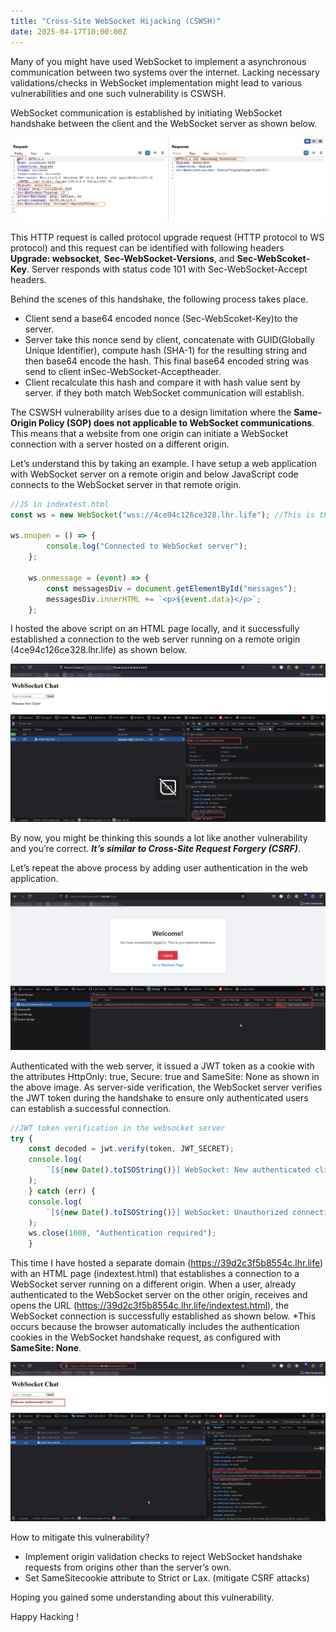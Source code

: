 ```yaml
---
title: "Cross-Site WebSocket Hijacking (CSWSH)"
date: 2025-04-17T10:00:00Z
---
```


Many of you might have used WebSocket to implement a asynchronous communication between two systems over the internet. Lacking necessary validations/checks in WebSocket implementation might lead to various vulnerabilities and one such vulnerability is CSWSH.

WebSocket communication is established by initiating WebSocket handshake between the client and the WebSocket server as shown below.

<img src="/img/IMG1_cswsh.png" alt="Alt text" class="rounded-image"> 

This HTTP request is called protocol upgrade request (HTTP protocol to WS protocol) and this request can be identified with following headers **Upgrade: websocket**, **Sec-WebSocket-Versions**, and **Sec-WebScoket-Key**. Server responds with status code 101 with Sec-WebSocket-Accept headers.

Behind the scenes of this handshake, the following process takes place.

* Client send a base64 encoded nonce (Sec-WebScoket-Key)to the server.
* Server take this nonce send by client, concatenate with GUID(Globally Unique Identifier), compute hash (SHA-1) for the resulting string and then base64 encode the hash. This final base64 encoded string was send to client inSec-WebSocket-Acceptheader.
* Client recalculate this hash and compare it with hash value sent by server. if they both match WebSocket communication will establish.

The CSWSH vulnerability arises due to a design limitation where the **Same-Origin Policy (SOP) does not applicable to WebSocket communications**. This means that a website from one origin can initiate a WebSocket connection with a server hosted on a different origin.

Let’s understand this by taking an example. I have setup a web application with WebSocket server on a remote origin and below JavaScript code connects to the WebSocket server in that remote origin.

```javascript
//JS in indextest.html 
const ws = new WebSocket("wss://4ce94c126ce328.lhr.life"); //This is the remote origin

ws.onopen = () => {
        console.log("Connected to WebSocket server");
    };

    ws.onmessage = (event) => {
        const messagesDiv = document.getElementById("messages");
        messagesDiv.innerHTML += `<p>${event.data}</p>`;
    };
```

I hosted the above script on an HTML page locally, and it successfully established a connection to the web server running on a remote origin (4ce94c126ce328.lhr.life) as shown below.

<img src="/img/IMG2_cswsh.png" alt="Alt text" class="rounded-image"> 

By now, you might be thinking this sounds a lot like another vulnerability and you’re correct. ***It’s similar to Cross-Site Request Forgery (CSRF)***.

Let’s repeat the above process by adding user authentication in the web application.

<img src="/img/IMG3_cswsh.png" alt="Alt text" class="rounded-image"> 

Authenticated with the web server, it issued a JWT token as a cookie with the attributes HttpOnly: true, Secure: true and SameSite: None as shown in the above image. As server-side verification, the WebSocket server verifies the JWT token during the handshake to ensure only authenticated users can establish a successful connection.

```javascript
//JWT token verification in the websocket server
try {
    const decoded = jwt.verify(token, JWT_SECRET);
    console.log(
        `[${new Date().toISOString()}] WebSocket: New authenticated client connected from ${clientIp}`
    );
    } catch (err) {
    console.log(
        `[${new Date().toISOString()}] WebSocket: Unauthorized connection attempt from ${clientIp}`
    );
    ws.close(1008, "Authentication required");
    }
```

This time I have hosted a separate domain (https://39d2c3f5b8554c.lhr.life) with an HTML page (indextest.html) that establishes a connection to a WebSocket server running on a different origin. When a user, already authenticated to the WebSocket server on the other origin, receives and opens the URL (https://39d2c3f5b8554c.lhr.life/indextest.html), the WebSocket connection is successfully established as shown below. *This occurs because the browser automatically includes the authentication cookies in the WebSocket handshake request, as configured with **SameSite: None**.

<img src="/img/IMG4_cswsh.png" alt="Alt text" class="rounded-image"> 

How to mitigate this vulnerability?

* Implement origin validation checks to reject WebSocket handshake requests from origins other than the server’s own.
* Set SameSitecookie attribute to Strict or Lax. (mitigate CSRF attacks)

Hoping you gained some understanding about this vulnerability.

Happy Hacking !
